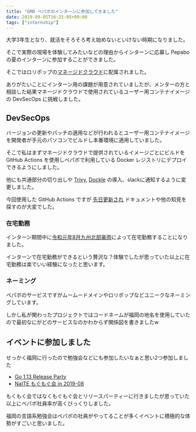 ```yaml
---
title: "GMO ペパボのインターンに参加してきました"
date: 2019-09-05T16:25:05+09:00
tags: ["internship"]
---
```

大学3年生となり、就活をそろそろ考え始めないといけない時期になりました。
<!--more-->

そこで実際の現場を体験してみたいなどの理由からインターンに応募し Pepabo の夏のインターンに参加することができました。

そこではロリポップの[マネージドクラウド](https://mc.lolipop.jp)に配属されました。

ありがたいことにインターン用の課題が用意されていましたが、メンターの方と相談した結果マネージドクラウドで使用されているユーザー用コンテナイメージの DevSecOps に挑戦しました。

## DevSecOps
バージョンの更新やパッチの適用などが行われるとユーザー用コンテナイメージを開発者が手元のパソコンでビルドし本番環境に適用していました。

そこで私はまずマネージドクラウドで提供されているイメージごとにビルドを GitHub Actions を使用しペパボで利用している Docker レジストリにデプロイできるようにしました。

他にも共通部分の切り出しや [Trivy](https://github.com/aquasecurity/trivy), [Dockle](https://github.com/goodwithtech/dockle) の導入、slackに通知するように変更しました。

今回使用した GitHub Actions ですが [先日更新され](https://github.blog/jp/2019-08-21-github-actions-now-supports-ci-cd/) ドキュメントや他の知見を探すのが大変でした。

### 在宅勤務
インターン期間中に[令和元年8月九州北部豪雨](https://ja.wikipedia.org/wiki/令和元年8月九州北部豪雨)によって在宅勤務することになりました。

インターンで在宅勤務ができるという贅沢な？体験でしたが思っていた以上に在宅勤務は楽でいい経験になったと思います。

### ネーミング
ペパボのサービスですがムームードメインやロリポップなどユニークなネーミングしています。

しかし私が関わったプロジェクトではコードネームが福岡の地名を使用していたので最初なにがどのサービスなのかわからず関係図を書きましたw

## イベントに参加しました
せっかく福岡に行ったので勉強会などにも参加したいなぁと思い2つ参加しました

- [Go 1.13 Release Party](https://fukuokago.connpass.com/event/139929/)
- [NaITE もぐもぐ会 in 2019-08](https://nagasaki-it-engineers.connpass.com/event/139417/)

もくもく会ではなくもぐもぐ会とリリースパーティーに行きましたが思っていた以上にペパボ社員率が高くびっくりしました。

福岡の言語系勉強会はペパボの社員がやってることが多くイベントに積極的な体勢がすごいと思いました。
